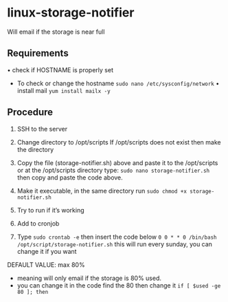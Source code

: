 # linux-storage-notifier
Will email if the storage is near full

## Requirements
• check if HOSTNAME is properly set
  - To check or change the hostname `sudo nano /etc/sysconfig/network`
• install mail `yum install mailx -y`

## Procedure
1. SSH to the server
2. Change directory to /opt/scripts
    If /opt/scripts does not exist then make the directory
    
3. Copy the file (storage-notifier.sh) above and paste it to the /opt/scripts or at the /opt/scripts directory type: `sudo nano storage-notifier.sh` then copy and paste the code above.
4. Make it executable, in the same directory run `sudo chmod +x storage-notifier.sh`
5. Try to run if it’s working
6. Add to cronjob
7. Type `sudo crontab -e` then insert the code below
  `0 0 * * 0 /bin/bash /opt/script/storage-notifier.sh`
  this will run every sunday, you can change it if you want
 
DEFAULT VALUE:
max 80% 
- meaning will only email if the storage is 80% used.
- you can change it in the code find the 80 then change it `if [ $used -ge 80 ]; then`
